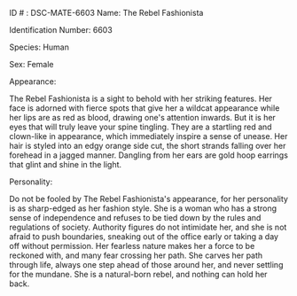 ID # : DSC-MATE-6603
Name: The Rebel Fashionista

Identification Number: 6603

Species: Human

Sex: Female

Appearance:

The Rebel Fashionista is a sight to behold with her striking features. Her face is adorned with fierce spots that give her a wildcat appearance while her lips are as red as blood, drawing one's attention inwards. But it is her eyes that will truly leave your spine tingling. They are a startling red and clown-like in appearance, which immediately inspire a sense of unease. Her hair is styled into an edgy orange side cut, the short strands falling over her forehead in a jagged manner. Dangling from her ears are gold hoop earrings that glint and shine in the light. 

Personality: 

Do not be fooled by The Rebel Fashionista's appearance, for her personality is as sharp-edged as her fashion style. She is a woman who has a strong sense of independence and refuses to be tied down by the rules and regulations of society. Authority figures do not intimidate her, and she is not afraid to push boundaries, sneaking out of the office early or taking a day off without permission. Her fearless nature makes her a force to be reckoned with, and many fear crossing her path. She carves her path through life, always one step ahead of those around her, and never settling for the mundane. She is a natural-born rebel, and nothing can hold her back.